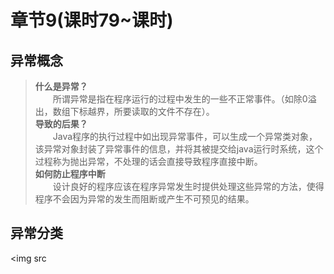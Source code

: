 # 章节9(课时79~课时)    
## 异常概念   
> **什么是异常？**   
> &ensp;&ensp;&ensp;&ensp;所谓异常是指在程序运行的过程中发生的一些不正常事件。（如除0溢出，数组下标越界，所要读取的文件不存在）。    
> **导致的后果？**    
> &ensp;&ensp;&ensp;&ensp;Java程序的执行过程中如出现异常事件，可以生成一个异常类对象，该异常对象封装了异常事件的信息，并将其被提交给java运行时系统，这个过程称为抛出异常，不处理的话会直接导致程序直接中断。   
> **如何防止程序中断**    
> &ensp;&ensp;&ensp;&ensp;设计良好的程序应该在程序异常发生时提供处理这些异常的方法，使得程序不会因为异常的发生而阻断或产生不可预见的结果。   
## 异常分类   
<img src
